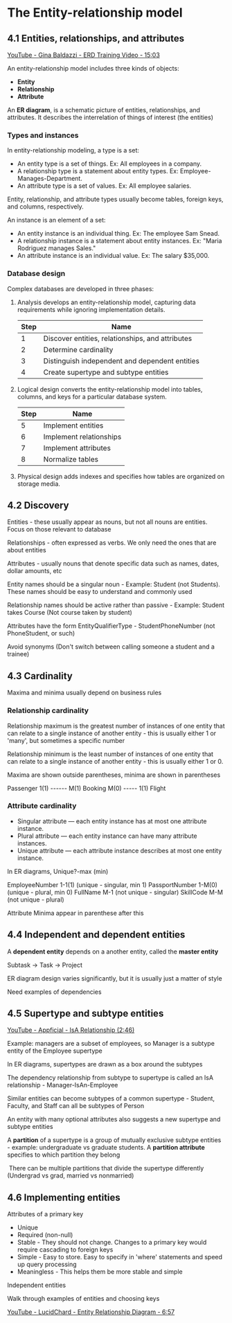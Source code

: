 # The Entity-relationship model

## 4.1 Entities, relationships, and attributes

[YouTube - Gina Baldazzi - ERD Training Video - 15:03](https://www.youtube.com/watch?v=-fQ-bRllhXc)

An entity-relationship model includes three kinds of objects:

- **Entity**
- **Relationship**
- **Attribute**

An **ER diagram**, is a schematic picture of entities, relationships, and attributes. It describes the interrelation of things of interest (the entities)

### Types and instances

In entity-relationship modeling, a type is a set:

- An entity type is a set of things. Ex: All employees in a company.
- A relationship type is a statement about entity types. Ex: Employee-Manages-Department. 
- An attribute type is a set of values. Ex: All employee salaries. 

Entity, relationship, and attribute types usually become tables, foreign keys, and columns, respectively.

An instance is an element of a set:

- An entity instance is an individual thing. Ex: The employee Sam Snead.
-  A relationship instance is a statement about entity instances. Ex: "Maria Rodriguez manages Sales."
- An attribute instance is an individual value. Ex: The salary $35,000.

### Database design

Complex databases are developed in three phases: 

1. Analysis develops an entity-relationship model, capturing data requirements while ignoring implementation details.

   | Step | Name                                             |
   | ---- | ------------------------------------------------ |
   | 1    | Discover entities, relationships, and attributes |
   | 2    | Determine cardinality                            |
   | 3    | Distinguish independent and dependent entities   |
   | 4    | Create supertype and subtype entities            |

2. Logical design converts the entity-relationship model into tables, columns, and keys for a particular database system.

   | Step | Name                    |
   | ---- | ----------------------- |
   | 5    | Implement entities      |
   | 6    | Implement relationships |
   | 7    | Implement attributes    |
   | 8    | Normalize tables        |

3. Physical design adds indexes and specifies how tables are organized on storage media.

## 4.2 Discovery

Entities - these usually appear as nouns, but not all nouns are entities. Focus on those relevant to database

Relationships - often expressed as verbs. We only need the ones that are about entities

Attributes - usually nouns that denote specific data such as names, dates, dollar amounts, etc

Entity names should be a singular noun - Example: Student (not Students). These names should be easy to understand and commonly used

Relationship names should be active rather than passive - Example: Student takes Course (Not course taken by student)

Attributes have the form EntityQualifierType - StudentPhoneNumber (not PhoneStudent, or such)

Avoid synonyms (Don't switch between calling someone a student and a trainee)

## 4.3 Cardinality

Maxima and minima usually depend on business rules

### Relationship cardinality

Relationship maximum is the greatest number of instances of one entity that can relate to a single instance of another entity - this is usually either 1 or 'many', but sometimes a specific number

Relationship minimum is the least number of instances of one entity that can relate to a single instance of another entity - this is usually either 1 or 0. 

Maxima are shown outside parentheses, minima are shown in parentheses

Passenger 1(1) ------ M(1)   Booking   M(0) ----- 1(1) Flight

### Attribute cardinality

- Singular attribute — each entity instance has at most one attribute instance.
- Plural attribute — each entity instance can have many attribute instances.
- Unique attribute — each attribute instance describes at most one entity instance.

In ER diagrams, Unique?-max (min)

EmployeeNumber 1-1(1)  (unique - singular, min 1)
PassportNumber 1-M(0) (unique - plural, min 0)
FullName M-1 (not unique - singular)
SkillCode M-M (not unique - plural)

Attribute Minima appear in parenthese after this

## 4.4 Independent and dependent entities

A **dependent entity** depends on a another entity, called the **master entity**

Subtask -> Task -> Project

ER diagram design varies significantly, but it is usually just a matter of style

Need examples of dependencies

## 4.5 Supertype and subtype entities

[YouTube - Appficial - IsA Relationship (2:46)](https://www.youtube.com/watch?v=s9N2EDYdlC0)

Example: managers are a subset of employees, so Manager is a subtype entity of the Employee supertype

In ER diagrams, supertypes are drawn as a box around the subtypes

The dependency relationship from subtype to supertype is called an IsA relationship - Manager-IsAn-Employee

Similar entities can become subtypes of a common supertype - Student, Faculty, and Staff can all be subtypes of Person

An entity with many optional attributes also suggests a new supertype and subtype entities

A **partition** of a supertype is a group of mutually exclusive subtype entities - example: undergraduate vs graduate students. A **partition attribute** specifies to which partition they belong

​	There can be multiple partitions that divide the supertype differently (Undergrad vs grad, married vs nonmarried)

## 4.6 Implementing entities

Attributes of a primary key

* Unique
* Required (non-null)
* Stable - They should not change. Changes to a primary key would require cascading to foreign keys
* Simple - Easy to store. Easy to specify in 'where' statements and speed up query processing
* Meaningless - This helps them be more stable and simple

Independent entities

Walk through examples of entities and choosing keys

[YouTube - LucidChard - Entity Relationship Diagram - 6:57](https://www.youtube.com/watch?v=QpdhBUYk7Kk)

